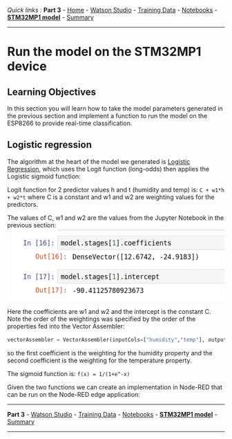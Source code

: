 *Quick links :*
**Part 3** - [Home](/README.md) - [Watson Studio](STUDIO.md) - [Training Data](TRAINING.md) - [Notebooks](JUPYTER.md) - [**STM32MP1 model**](MODEL.md) - [Summary](SUMMARY.md)
***

# Run the model on the STM32MP1 device

## Learning Objectives

In this section you will learn how to take the model parameters generated in the previous section and implement a function to run the model on the ESP8266 to provide real-time classification.

## Logistic regression

The algorithm at the heart of the model we generated is [Logistic Regression](https://en.wikipedia.org/wiki/Logistic_regression), which uses the Logit function (long-odds) then applies the Logistic sigmoid function:

Logit function for 2 predictor values h and t (humidity and temp) is: ```C + w1*h + w2*t``` where C is a constant and w1 and w2 are weighting values for the predictors.

The values of C, w1 and w2 are the values from the Jupyter Notebook in the previous section: ![model output](screenshots/WatsonStudio-model-parameters.png)

Here the coefficients are w1 and w2 and the intercept is the constant C.  Note the order of the weightings was specified by the order of the properties fed into the Vector Assembler:

```python
vectorAssembler = VectorAssembler(inputCols=["humidity","temp"], outputCol="features")
```

so the first coefficient is the weighting for the humidity property and the second coefficient is the weighting for the temperature property.

The sigmoid function is: ```f(x) = 1/(1+e^-x)```

Given the two functions we can create an implementation in Node-RED that can be run on the Node-RED edge application:

***
**Part 3** - [Watson Studio](STUDIO.md) - [Training Data](TRAINING.md) - [Notebooks](JUPYTER.md) - [**STM32MP1 model**](MODEL.md) - [Summary](SUMMARY.md)
***
